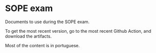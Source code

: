 # SOPE exam

Documents to use during the SOPE exam.

To get the most recent version, go to the most recent Github Action, and download the artifacts.

Most of the content is in portuguese.
